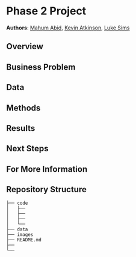 
# Phase 2 Project

**Authors**: [Mahum Abid](mailto:mahumabid101@gmail.com), [Kevin Atkinson](mailto:kmatk620@gmail.com), [Luke Sims](mailto:lukeasims@gmail.com)

## Overview

## Business Problem

## Data

## Methods

## Results

## Next Steps

## For More Information

## Repository Structure

```
├── code
│   ├── 
│   ├── 
│   ├── 
│   └── 
├── data
├── images
├── README.md
├── 
└── 
```
